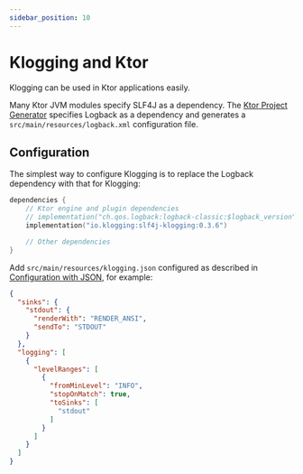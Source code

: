 ```yaml
---
sidebar_position: 10
---
```


# Klogging and Ktor

Klogging can be used in Ktor applications easily.

Many Ktor JVM modules specify SLF4J as a dependency.
The [Ktor Project Generator](https://start.ktor.io/) specifies Logback as a dependency and
generates a `src/main/resources/logback.xml` configuration file.

## Configuration

The simplest way to configure Klogging is to replace the Logback dependency with that for Klogging:

```kotlin
dependencies {
    // Ktor engine and plugin dependencies
    // implementation("ch.qos.logback:logback-classic:$logback_version")
    implementation("io.klogging:slf4j-klogging:0.3.6")

    // Other dependencies
}
```

Add `src/main/resources/klogging.json` configured as described
in [Configuration with JSON](../configuration/json.md), for example:

```json
{
  "sinks": {
    "stdout": {
      "renderWith": "RENDER_ANSI",
      "sendTo": "STDOUT"
    }
  },
  "logging": [
    {
      "levelRanges": [
        {
          "fromMinLevel": "INFO",
          "stopOnMatch": true,
          "toSinks": [
            "stdout"
          ]
        }
      ]
    }
  ]
}
```
